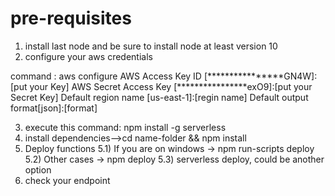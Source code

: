 # pre-requisites
1) install last node and be sure to install node at least version 10
2) configure your aws credentials

 command : aws configure
  AWS Access Key ID [****************GN4W]:[put your Key]
  AWS Secret Access Key [****************exO9]:[put your Secret Key]
 Default region name [us-east-1]:[regin name]
 Default output format[json]:[format]

3) execute this command:  npm install -g serverless
4) install dependencies-->cd name-folder && npm install
5) Deploy functions
5.1) If you are on windows -> npm run-scripts deploy
5.2) Other cases -> npm deploy
5.3) serverless deploy, could be another option
6) check your endpoint





